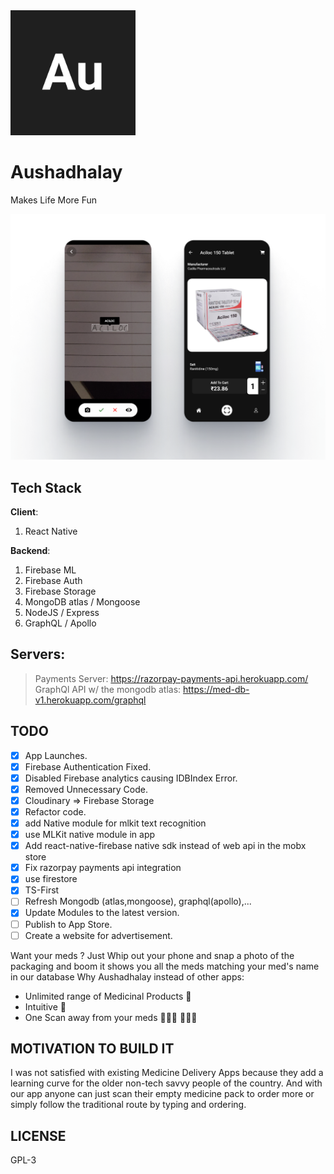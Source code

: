 <img style="width: 200px;" alt="icon" src="assets/icon-512-maskable.png">

# Aushadhalay

Makes Life More Fun


<img style="margin-bottom:0px;" alt="Home" src="/mockups/mockup_2.png">

## Tech Stack

**Client**:

1. React Native

**Backend**:

1. Firebase ML
1. Firebase Auth
1. Firebase Storage
1. MongoDB atlas / Mongoose
1. NodeJS / Express
1. GraphQL / Apollo 

## Servers:

> Payments Server: <https://razorpay-payments-api.herokuapp.com/>
> GraphQl API w/ the mongodb atlas: <https://med-db-v1.herokuapp.com/graphql>

## TODO

- [x] App Launches.
- [x] Firebase Authentication Fixed.
- [x] Disabled Firebase analytics causing IDBIndex Error.
- [x] Removed Unnecessary Code.
- [x] Cloudinary => Firebase Storage
- [x] Refactor code.
- [x] add Native module for mlkit text recognition
- [x] use MLKit native module in app
- [x] Add react-native-firebase native sdk instead of web api in the mobx store
- [x] Fix razorpay payments api integration
- [x] use firestore
- [x] TS-First
- [ ] Refresh Mongodb (atlas,mongoose), graphql(apollo),...
- [x] Update Modules to the latest version.
- [ ] Publish to App Store.
- [ ] Create a website for advertisement.

Want your meds ? Just Whip out your phone and snap a photo of the packaging and boom it shows you all the meds matching your med's name in our database
Why Aushadhalay instead of other apps:

- Unlimited range of Medicinal Products 💊
- Intuitive 🐝
- One Scan away from your meds 🕵🏼‍♀️ 🕵🏼‍♂️

## MOTIVATION TO BUILD IT

I was not satisfied with existing Medicine Delivery Apps because they add a learning curve for the older non-tech savvy people of the country.
And with our app anyone can just scan their empty medicine pack to order more or simply follow the traditional route by typing and ordering.

## LICENSE

GPL-3
